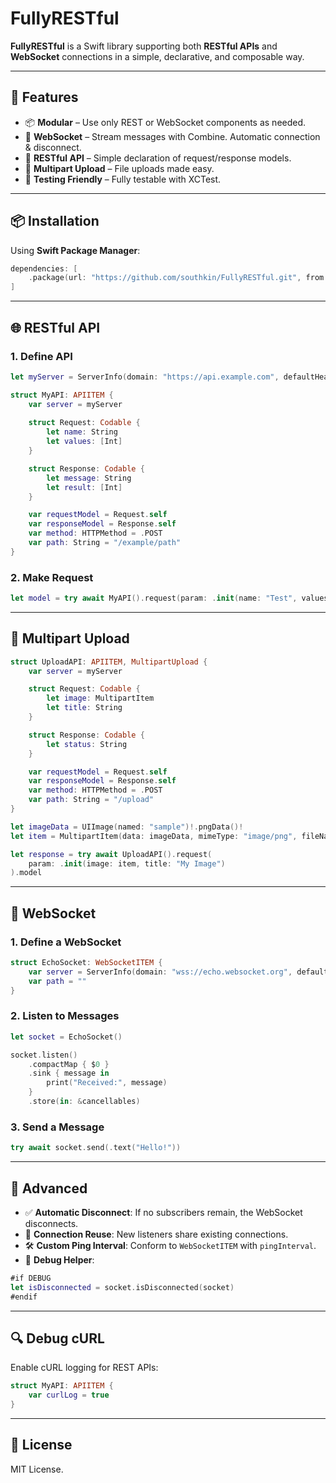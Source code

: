 # FullyRESTful

**FullyRESTful** is a Swift library supporting both **RESTful APIs** and **WebSocket** connections in a simple, declarative, and composable way.

---

## 🚀 Features

- 📦 **Modular** – Use only REST or WebSocket components as needed.
- 📡 **WebSocket** – Stream messages with Combine. Automatic connection & disconnect.
- 📠 **RESTful API** – Simple declaration of request/response models.
- 📁 **Multipart Upload** – File uploads made easy.
- 🧪 **Testing Friendly** – Fully testable with XCTest.

---

## 📦 Installation

Using **Swift Package Manager**:

```swift
dependencies: [
    .package(url: "https://github.com/southkin/FullyRESTful.git", from: "2.0.0")
]
```

---

## 🌐 RESTful API

### 1. Define API

```swift
let myServer = ServerInfo(domain: "https://api.example.com", defaultHeader: [:])

struct MyAPI: APIITEM {
    var server = myServer
    
    struct Request: Codable {
        let name: String
        let values: [Int]
    }

    struct Response: Codable {
        let message: String
        let result: [Int]
    }

    var requestModel = Request.self
    var responseModel = Response.self
    var method: HTTPMethod = .POST
    var path: String = "/example/path"
}
```

### 2. Make Request

```swift
let model = try await MyAPI().request(param: .init(name: "Test", values: [1, 2, 3])).model
```

---

## 🧷 Multipart Upload

```swift
struct UploadAPI: APIITEM, MultipartUpload {
    var server = myServer

    struct Request: Codable {
        let image: MultipartItem
        let title: String
    }

    struct Response: Codable {
        let status: String
    }

    var requestModel = Request.self
    var responseModel = Response.self
    var method: HTTPMethod = .POST
    var path: String = "/upload"
}

let imageData = UIImage(named: "sample")!.pngData()!
let item = MultipartItem(data: imageData, mimeType: "image/png", fileName: "sample.png")

let response = try await UploadAPI().request(
    param: .init(image: item, title: "My Image")
).model
```

---

## 🔌 WebSocket

### 1. Define a WebSocket

```swift
struct EchoSocket: WebSocketITEM {
    var server = ServerInfo(domain: "wss://echo.websocket.org", defaultHeader: [:])
    var path = ""
}
```

### 2. Listen to Messages

```swift
let socket = EchoSocket()

socket.listen()
    .compactMap { $0 }
    .sink { message in
        print("Received:", message)
    }
    .store(in: &cancellables)
```

### 3. Send a Message

```swift
try await socket.send(.text("Hello!"))
```

---

## 🧠 Advanced

- ✅ **Automatic Disconnect**: If no subscribers remain, the WebSocket disconnects.
- 🔁 **Connection Reuse**: New listeners share existing connections.
- 🛠 **Custom Ping Interval**: Conform to `WebSocketITEM` with `pingInterval`.
- 🧪 **Debug Helper**:

```swift
#if DEBUG
let isDisconnected = socket.isDisconnected(socket)
#endif
```

---

## 🔍 Debug cURL

Enable cURL logging for REST APIs:

```swift
struct MyAPI: APIITEM {
    var curlLog = true
}
```

---

## 📄 License

MIT License.
